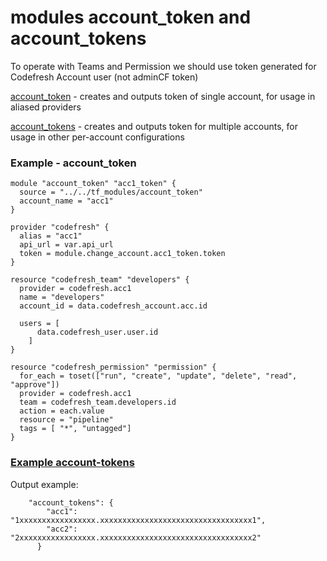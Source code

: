 # modules account_token and account_tokens

To operate with Teams and Permission we should use token generated for Codefresh Account user (not adminCF token)  


[account_token](../../tf_modules/account_token) - creates and outputs token of single account, for usage in aliased providers

[account_tokens](../../tf_modules/account_tokens) - creates and outputs token for multiple accounts, for usage in other per-account configurations

### Example - account_token
```hcl
module "account_token" "acc1_token" {
  source = "../../tf_modules/account_token"
  account_name = "acc1"
}

provider "codefresh" {
  alias = "acc1"
  api_url = var.api_url
  token = module.change_account.acc1_token.token
}

resource "codefresh_team" "developers" {
  provider = codefresh.acc1
  name = "developers"
  account_id = data.codefresh_account.acc.id

  users = [
      data.codefresh_user.user.id
    ]
}

resource "codefresh_permission" "permission" {
  for_each = toset(["run", "create", "update", "delete", "read", "approve"])
  provider = codefresh.acc1
  team = codefresh_team.developers.id
  action = each.value
  resource = "pipeline"
  tags = [ "*", "untagged"]
}

```

### [Example account-tokens](../../examples/account_tokens)
Output example:  
```
    "account_tokens": {
        "acc1": "1xxxxxxxxxxxxxxxxx.xxxxxxxxxxxxxxxxxxxxxxxxxxxxxxxxxx1",
        "acc2": "2xxxxxxxxxxxxxxxxx.xxxxxxxxxxxxxxxxxxxxxxxxxxxxxxxxxx2"
      }
```